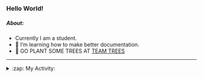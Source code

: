### Hello World!

##### About:
- Currently I am a student.
- 🌱 I’m learning how to make better documentation.
- 🌱 GO PLANT SOME TREES AT [TEAM TREES](https://teamtrees.org/)

---
<details>
  <summary>:zap: My Activity:</summary>
  
<!--START_SECTION:waka-->
![Code Time](http://img.shields.io/badge/Code%20Time-1%2C159%20hrs%2016%20mins-blue)

**I'm a Night 🦉** 

```text
🌞 Morning                1756 commits        ██░░░░░░░░░░░░░░░░░░░░░░░   09.87 % 
🌆 Daytime                6121 commits        █████████░░░░░░░░░░░░░░░░   34.40 % 
🌃 Evening                5077 commits        ███████░░░░░░░░░░░░░░░░░░   28.54 % 
🌙 Night                  4838 commits        ███████░░░░░░░░░░░░░░░░░░   27.19 % 
```
📅 **I'm Most Productive on Wednesday** 

```text
Monday                   2557 commits        ████░░░░░░░░░░░░░░░░░░░░░   14.37 % 
Tuesday                  2406 commits        ███░░░░░░░░░░░░░░░░░░░░░░   13.52 % 
Wednesday                4143 commits        ██████░░░░░░░░░░░░░░░░░░░   23.29 % 
Thursday                 2262 commits        ███░░░░░░░░░░░░░░░░░░░░░░   12.71 % 
Friday                   1821 commits        ███░░░░░░░░░░░░░░░░░░░░░░   10.23 % 
Saturday                 1567 commits        ██░░░░░░░░░░░░░░░░░░░░░░░   08.81 % 
Sunday                   3036 commits        ████░░░░░░░░░░░░░░░░░░░░░   17.06 % 
```


📊 **This Week I Spent My Time On** 

```text
🔥 Editors: 
VS Code                  2 hrs 38 mins       ████████████████░░░░░░░░░   63.89 % 
IntelliJ                 1 hr 29 mins        █████████░░░░░░░░░░░░░░░░   36.11 % 

🐱‍💻 Projects: 
praise                   2 hrs 37 mins       ████████████████░░░░░░░░░   63.33 % 
intro                    1 hr 29 mins        █████████░░░░░░░░░░░░░░░░   36.11 % 
CSF31                    1 min               ░░░░░░░░░░░░░░░░░░░░░░░░░   00.49 % 
giveth-dapps-v2          0 secs              ░░░░░░░░░░░░░░░░░░░░░░░░░   00.07 % 
```


 Last Updated on 14/08/2023 19:10:11 UTC
<!--END_SECTION:waka-->
</details>
